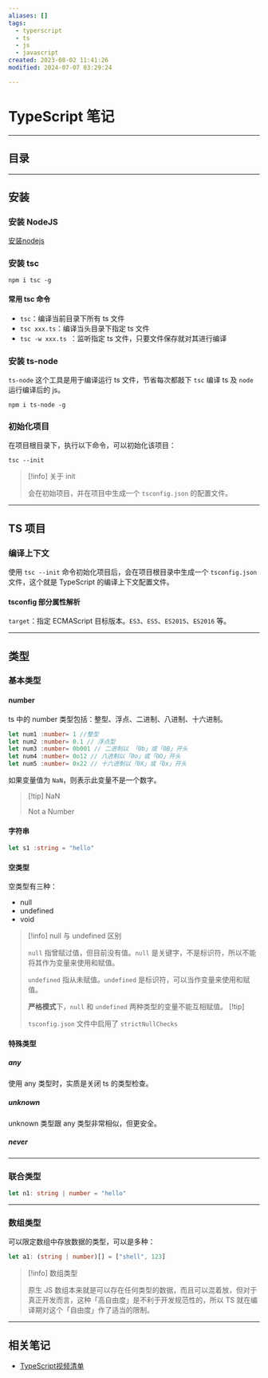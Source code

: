 ```yaml
---
aliases: []
tags:
  - typerscript
  - ts
  - js
  - javascript
created: 2023-08-02 11:41:26 
modified: 2024-07-07 03:29:24

---
```


# TypeScript 笔记

---

## 目录

---

## 安装

### 安装 NodeJS

[安装nodejs](NodeJS_Note.md#node_install)

### 安装 tsc

```shell
npm i tsc -g
```

#### 常用 tsc 命令

* `tsc`：编译当前目录下所有 ts 文件
* `tsc xxx.ts`：编译当头目录下指定 ts 文件
* `tsc -w xxx.ts `：监听指定 ts 文件，只要文件保存就对其进行编译

### 安装 ts-node

`ts-node` 这个工具是用于编译运行 ts 文件，节省每次都敲下 `tsc` 编译 ts 及 `node` 运行编译后的 js。

```shell
npm i ts-node -g
```

### 初始化项目

在项目根目录下，执行以下命令，可以初始化该项目：

```shell
tsc --init
```

> [!info] 关于 init
> 
> 会在初始项目，并在项目中生成一个 `tsconfig.json` 的配置文件。

---

## TS 项目

### 编译上下文

使用 `tsc --init` 命令初始化项目后，会在项目根目录中生成一个 `tsconfig.json` 文件，这个就是 TypeScript 的编译上下文配置文件。

#### tsconfig 部分属性解析

`target`：指定 ECMAScript 目标版本。`ES3`、`ES5`、`ES2015`、`ES2016` 等。

---

## 类型

### 基本类型

#### number

ts 中的 number 类型包括：整型、浮点、二进制、八进制、十六进制。

```typescript
let num1 :number= 1 //整型
let num2 :number= 0.1 // 浮点型
let num3 :number= 0b001 // 二进制以 「0b」或「0B」开头
let num4 :number= 0o12 // 八进制以「0o」或「0O」开头
let num5 :number= 0x22 // 十六进制以「0X」或「0x」开头
```

如果变量值为 `NaN`，则表示此变量不是一个数字。
> [!tip] NaN
> 
> Not a Number

#### 字符串

```typescript
let s1 :string = "hello"
```

#### 空类型

空类型有三种：
* null
* undefined
* void

> [!info] null 与 undefined 区别
> 
> `null` 指曾赋过值，但目前没有值。`null` 是关键字，不是标识符，所以不能将其作为变量来使用和赋值。
> 
> `undefined` 指从未赋值。`undefined` 是标识符，可以当作变量来使用和赋值。
> 
> **严格模式**下，`null` 和 `undefined` 两种类型的变量不能互相赋值。
> [!tip]
> 
> `tsconfig.json` 文件中启用了 `strictNullChecks`

#### 特殊类型

##### any

使用 any 类型时，实质是关闭 ts 的类型检查。

##### unknown

unknown 类型跟 any 类型非常相似，但更安全。

##### never

---

### 联合类型

```typescript
let n1: string | number = "hello"
```

---

### 数组类型

可以限定数组中存放数据的类型，可以是多种：
```typescript
let a1: (string | number)[] = ["shell", 123]
```
> [!info] 数组类型
> 
> 原生 JS 数组本来就是可以存在任何类型的数据，而且可以混着放，但对于真正开发而言，这种「高自由度」是不利于开发规范性的，所以 TS 就在编译期对这个「自由度」作了适当的限制。

---

## 相关笔记

* [TypeScript视频清单](TypeScript_Videos.md)

